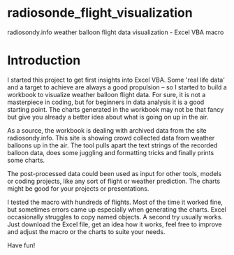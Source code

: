 # radiosonde_flight_visualization
radiosondy.info weather balloon flight data visualization - Excel VBA macro

# Introduction
I started this project to get first insights into Excel VBA. Some 'real life data' and a target to achieve are always a good propulsion – so I started to build a workbook to visualize weather balloon flight data. 
For sure, it is not a masterpiece in coding, but for beginners in data analysis it is a good starting point. The charts generated in the workbook may not be that fancy but give you already a better idea about what is going on up in the air.

As a source, the workbook is dealing with archived data from the site radiosondy.info. This site is showing crowd collected data from weather balloons up in the air. 
The tool pulls apart the text strings of the recorded balloon data, does some juggling and formatting tricks and finally prints some charts.

The post-processed data could been used as input for other tools, models or coding projects, like any sort of flight or weather prediction. The charts might be good for your projects or presentations.

I tested the macro with hundreds of flights. Most of the time it worked fine, but sometimes errors came up especially when generating the charts. Excel occasionally struggles to copy named objects. A second try usually works. Just download the Excel file, get an idea how it works, feel free to improve and adjust the macro or the charts to suite your needs.

Have fun!
